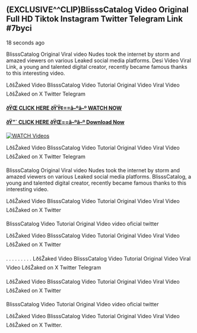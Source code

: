 ## (EXCLUSIVE^^CLIP)BlisssCatalog Video Original Full HD Tiktok Instagram Twitter Telegram Link #7byci

18 seconds ago

BlisssCatalog Original Viral video Nudes took the internet by storm and amazed viewers on various Leaked social media platforms. Desi Video Viral Link, a young and talented digital creator, recently became famous thanks to this interesting video.

LðšŽaked Video BlisssCatalog Video Tutorial Original Video Viral Video LðšŽaked on X Twitter Telegram

**[ðŸŒ CLICK HERE ðŸŸ¢==â–ºâ–º WATCH NOW](https://clips-mediaa.blogspot.com/2025/02/video-viral-download.html)**

**[ðŸ”´ CLICK HERE ðŸŒ==â–ºâ–º Download Now](https://clips-mediaa.blogspot.com/2025/02/video-viral-download.html)**

[![WATCH Videos](https://i.imgur.com/dJHk4Zq.gif)](https://clips-mediaa.blogspot.com/2025/02/video-viral-download.html)

LðšŽaked Video BlisssCatalog Video Tutorial Original Video Viral Video LðšŽaked on X Twitter Telegram

BlisssCatalog Original Viral video Nudes took the internet by storm and amazed viewers on various Leaked social media platforms. BlisssCatalog, a young and talented digital creator, recently became famous thanks to this interesting video.

LðšŽaked Video BlisssCatalog Video Tutorial Original Video Viral Video LðšŽaked on X Twitter

BlisssCatalog Video Tutorial Original Video video oficial twitter

LðšŽaked Video BlisssCatalog Video Tutorial Original Video Viral Video LðšŽaked on X Twitter

. . . . . . . . . LðšŽaked Video BlisssCatalog Video Tutorial Original Video Viral Video LðšŽaked on X Twitter Telegram

LðšŽaked Video BlisssCatalog Video Tutorial Original Video Viral Video LðšŽaked on X Twitter

BlisssCatalog Video Tutorial Original Video video oficial twitter

LðšŽaked Video BlisssCatalog Video Tutorial Original Video Viral Video LðšŽaked on X Twitter.